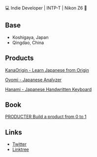 💻 Indie Developer | INTP-T | Nikon Z6 📸

## Base
- Koshigaya, Japan
- Qingdao, China

## Products
[KanaOrigin - Learn Japanese from Origin](<https://apps.apple.com/us/app/kana-origin/id1439222882>)

[Oyomi - Japanese Analyzer](<https://apps.apple.com/us/app/oyomi-japanese-reader/id1474251984>)

[Hanami - Japanese Handwritten Keyboard](<https://apps.apple.com/us/app/hanami-japanese-handwritten/id6447871085>)

## Book
[PRODUCTER  Build a product from 0 to 1](<https://producter.app/>)

## Links
- [Twitter](<https://twitter.com/kevinzhow>)
- [Linktree](<https://linktr.ee/kevinzhow>)
